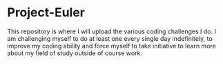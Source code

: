# Project-Euler
This repository is where I will upload the various coding challenges I do. I am challenging myself to do at least one every single day indefinitely, to improve my coding ability and force myself to take initiative to learn more about my field of study outside of course work. 
